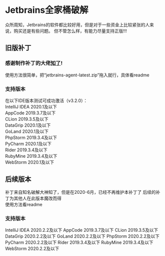 # Jetbrains全家桶破解
众所周知，Jetbrains的软件都比较好用，但是对于一些资金上比较紧张的人来说，购买还是有些问题。
但不管怎么样，有能力尽量支持正版!!!   

## 旧版补丁
### 感谢制作补丁的大佬[知了](https://github.com/pengzhile)!    
使用方法很简单，把“jetbrains-agent-latest.zip”拖入就行，具体看readme
### 支持版本     
在以下IDE版本测试可成功激活（v3.2.0）：   
IntelliJ IDEA 2020.1及以下    
AppCode 2019.3.7及以下    
CLion 2019.3.5及以下    
DataGrip 2020.1及以下    
GoLand 2020.1及以下    
PhpStorm 2019.3.4及以下    
PyCharm 2020.1及以下    
Rider 2019.3.4及以下     
RubyMine 2019.3.4及以下     
WebStorm 2020.1及以下     

## 后续版本
补丁来自知名破解大神知了，但是在2020-6月，已经不再维护本补丁了
后续的补丁为其他人在此版本魔改而得      
使用方法看readme  
### 支持版本
IntelliJ IDEA 2020.2.2及以下
AppCode 2019.3.7及以下
CLion 2019.3.5及以下
DataGrip 2020.2.2及以下
GoLand 2020.2.2及以下
PhpStorm 2020.2.2及以下
PyCharm 2020.2.2及以下
Rider 2019.3.4及以下
RubyMine 2019.3.4及以下
WebStorm 2020.2.2及以下